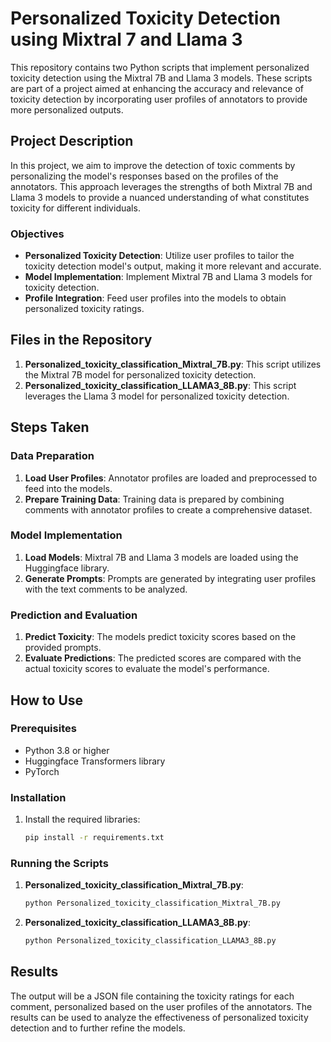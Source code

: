
# Personalized Toxicity Detection using Mixtral 7 and Llama 3

This repository contains two Python scripts that implement personalized toxicity detection using the Mixtral 7B and Llama 3 models. These scripts are part of a project aimed at enhancing the accuracy and relevance of toxicity detection by incorporating user profiles of annotators to provide more personalized outputs.

## Project Description

In this project, we aim to improve the detection of toxic comments by personalizing the model's responses based on the profiles of the annotators. This approach leverages the strengths of both Mixtral 7B and Llama 3 models to provide a nuanced understanding of what constitutes toxicity for different individuals.

### Objectives

- **Personalized Toxicity Detection**: Utilize user profiles to tailor the toxicity detection model's output, making it more relevant and accurate.
- **Model Implementation**: Implement Mixtral 7B and Llama 3 models for toxicity detection.
- **Profile Integration**: Feed user profiles into the models to obtain personalized toxicity ratings.

## Files in the Repository

1. **Personalized_toxicity_classification_Mixtral_7B.py**: This script utilizes the Mixtral 7B model for personalized toxicity detection.
2. **Personalized_toxicity_classification_LLAMA3_8B.py**: This script leverages the Llama 3 model for personalized toxicity detection.

## Steps Taken

### Data Preparation

1. **Load User Profiles**: Annotator profiles are loaded and preprocessed to feed into the models.
2. **Prepare Training Data**: Training data is prepared by combining comments with annotator profiles to create a comprehensive dataset.

### Model Implementation

1. **Load Models**: Mixtral 7B and Llama 3 models are loaded using the Huggingface library.
2. **Generate Prompts**: Prompts are generated by integrating user profiles with the text comments to be analyzed.

### Prediction and Evaluation

1. **Predict Toxicity**: The models predict toxicity scores based on the provided prompts.
2. **Evaluate Predictions**: The predicted scores are compared with the actual toxicity scores to evaluate the model's performance.

## How to Use

### Prerequisites

- Python 3.8 or higher
- Huggingface Transformers library
- PyTorch

### Installation

1. Install the required libraries:
   ```bash
   pip install -r requirements.txt
   ```

### Running the Scripts

1. **Personalized_toxicity_classification_Mixtral_7B.py**:
   ```bash
   python Personalized_toxicity_classification_Mixtral_7B.py
   ```

2. **Personalized_toxicity_classification_LLAMA3_8B.py**:
   ```bash
   python Personalized_toxicity_classification_LLAMA3_8B.py
   ```

## Results

The output will be a JSON file containing the toxicity ratings for each comment, personalized based on the user profiles of the annotators. The results can be used to analyze the effectiveness of personalized toxicity detection and to further refine the models.

